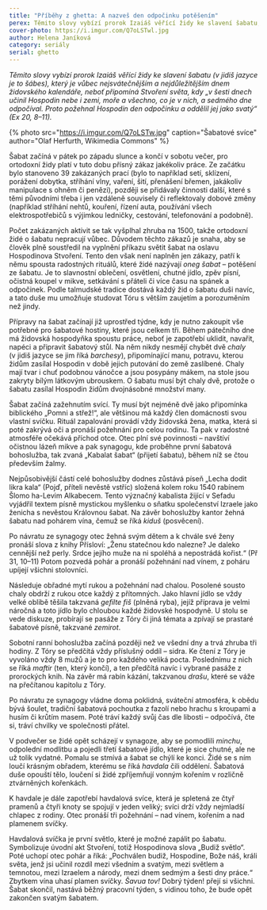 ```yaml
---
title: "Příběhy z ghetta: A nazveš den odpočinku potěšením"
perex: Těmito slovy vybízí prorok Izaiáš věřící židy ke slavení šabatu, který je vůbec nejsvátečnějším a nejdůležitějším dnem židovského kalendáře, neboť připomíná Stvoření světa a svatý den odpočinku, který jej následoval.
cover-photo: https://i.imgur.com/Q7oLSTwl.jpg
author: Helena Janíková
category: seriály
serial: ghetto
---
```


*Těmito slovy vybízí prorok Izaiáš věřící židy ke slavení šabatu (v jidiš jazyce je to šábes), který je vůbec nejsvátečnějším a nejdůležitějším dnem židovského kalendáře, neboť připomíná Stvoření světa, kdy „v šesti dnech učinil Hospodin nebe i zemi, moře a všechno, co je v nich, a sedmého dne odpočíval. Proto požehnal Hospodin den odpočinku a oddělil jej jako svatý“ (Ex 20, 8–11).*

{% photo src="https://i.imgur.com/Q7oLSTw.jpg" caption="Šabatové svíce" author="Olaf Herfurth, Wikimedia Commons" %}

Šabat začíná v pátek po západu slunce a končí v sobotu večer, pro ortodoxní židy platí v tuto dobu přísný zákaz jakékoliv práce. Ze začátku bylo stanoveno 39 zakázaných prací (bylo to například setí, sklízení, porážení dobytka, stříhání vlny, vaření, šití, přenášení břemen, jakákoliv manipulace s ohněm či penězi), později se přidávaly činnosti další, které s těmi původními třeba i jen vzdáleně souvisely či reflektovaly dobové změny (například stříhání nehtů, kouření, řízení auta, používání všech elektrospotřebičů s výjimkou ledničky, cestování, telefonování a podobně).

Počet zakázaných aktivit se tak vyšplhal zhruba na 1500, takže ortodoxní židé o šabatu nepracují vůbec. Důvodem těchto zákazů je snaha, aby se člověk plně soustředil na vyplnění příkazu světit šabat na oslavu Hospodinova Stvoření. Tento den však není naplněn jen zákazy, patří k němu spousta radostných rituálů, které židé nazývají *oneg šabat* – potěšení ze šabatu. Je to slavnostní oblečení, osvětlení, chutné jídlo, zpěv písní, očistná koupel v mikve, setkávání s přáteli či více času na spánek a odpočinek. Podle talmudské tradice dostává každý žid o šabatu duši navíc, a tato duše mu umožňuje studovat Tóru s větším zaujetím a porozuměním než jindy.

Přípravy na šabat začínají již uprostřed týdne, kdy je nutno zakoupit vše potřebné pro šabatové hostiny, které jsou celkem tři. Během pátečního dne má židovská hospodyňka spoustu práce, neboť je zapotřebí uklidit, navařit, napéci a připravit šabatový stůl. Na něm nikdy nesmějí chybět dvě *chaly* (v jidiš jazyce se jim říká *barchesy*), připomínající manu, potravu, kterou židům zasílal Hospodin v době jejich putování do země zaslíbené. Chaly mají tvar i chuť podobnou vánočce a jsou posypány mákem, na stole jsou zakryty bílým látkovým ubrouskem. O šabatu musí být chaly dvě, protože o šabatu zasílal Hospodin židům dvojnásobné množství many.

Šabat začíná zažehnutím svící. Ty musí být nejméně dvě jako připomínka biblického „Pomni a střež!“, ale většinou má každý člen domácnosti svou vlastní svíčku. Rituál zapalování provádí vždy židovská žena, matka, která si poté zakrývá oči a pronáší požehnání pro celou rodinu. Ta pak v radostné atmosféře očekává příchod otce. Otec plní své povinnosti – navštíví očistnou lázeň mikve a pak synagogu, kde proběhne první šabatová bohoslužba, tak zvaná „Kabalat šabat“ (přijetí šabatu), během níž se čtou především žalmy.

Nejpůsobivější částí celé bohoslužby dodnes zůstává píseň „Lecha dodit likra kala“ (Pojď, příteli nevěstě vstříc) složená kolem roku 1540 rabínem Šlomo ha-Levim Alkabecem. Tento význačný kabalista žijící v Sefadu vyjádřil textem písně mystickou myšlenku o sňatku společenství Izraele jako ženicha s nevěstou Královnou šabat. Na závěr bohoslužby kantor žehná šabatu nad pohárem vína, čemuž se říká *kiduš* (posvěcení).

Po návratu ze synagogy otec žehná svým dětem a k chvále své ženy pronáší slova z knihy Přísloví: „Ženu statečnou kdo nalezne? Je daleko cennější než perly. Srdce jejího muže na ni spoléhá a nepostrádá kořist.“ (Př 31, 10–11) Potom pozvedá pohár a pronáší požehnání nad vínem, z poháru upíjejí všichni stolovníci.

Následuje obřadné mytí rukou a požehnání nad chalou. Posolené sousto chaly obdrží z rukou otce každý z přítomných. Jako hlavní jídlo se vždy velké oblibě těšila takzvaná *gefilte fiš* (plněná ryba), jejíž příprava je velmi náročná a toto jídlo bylo chloubou každé židovské hospodyně. U stolu se vede diskuze, probírají se pasáže z Tóry či jiná témata a zpívají se prastaré šabatové písně, takzvané *zemirot*.

Sobotní ranní bohoslužba začíná později než ve všední dny a trvá zhruba tři hodiny. Z Tóry se předčítá vždy příslušný oddíl – sidra. Ke čtení z Tóry je vyvoláno vždy 8 mužů a je to pro každého veliká pocta. Poslednímu z nich se říká *maftir* (ten, který končí), a ten předčítá navíc i vybrané pasáže z prorockých knih. Na závěr má rabín kázání, takzvanou *drašu*, které se váže na přečítanou kapitolu z Tóry.

Po návratu ze synagogy vládne doma poklidná, sváteční atmosféra, k obědu bývá šoulet, tradiční šabatová pochoutka z fazolí nebo hrachu s kroupami a husím či krůtím masem. Poté tráví každý svůj čas dle libosti – odpočívá, čte si, tráví chvilky ve společnosti přátel.

V podvečer se židé opět scházejí v synagoze, aby se pomodlili *minchu*, odpolední modlitbu a pojedli třetí šabatové jídlo, které je sice chutné, ale ne už tolik vydatné. Pomalu se stmívá a šabat se chýlí ke konci. Židé se s ním loučí krásným obřadem, kterému se říká *havdala* čili oddělení. Šabatová duše opouští tělo, loučení si židé zpříjemňují vonným kořením v rozličně ztvárněných kořenkách.

K havdale je dále zapotřebí havdalová svíce, která je spletená ze čtyř pramenů a čtyři knoty se spojují v jeden veliký; svíci drží vždy nejmladší chlapec z rodiny. Otec pronáší tři požehnání – nad vínem, kořením a nad plamenem svíčky. 

Havdalová svíčka je první světlo, které je možné zapálit po šabatu. Symbolizuje úvodní akt Stvoření, totiž Hospodinova slova „Budiž světlo“. Poté uchopí otec pohár a říká: „Pochválen budiž, Hospodine, Bože náš, králi světa, jenž jsi učinil rozdíl mezi všedním a svatým, mezi světlem a temnotou, mezi Izraelem a národy, mezi dnem sedmým a šesti dny práce.“ Zbytkem vína uhasí plamen svíčky. *Šavua tov!* Dobrý týden! přejí si všichni. Šabat skončil, nastává běžný pracovní týden, s vidinou toho, že bude opět zakončen svatým šabatem.